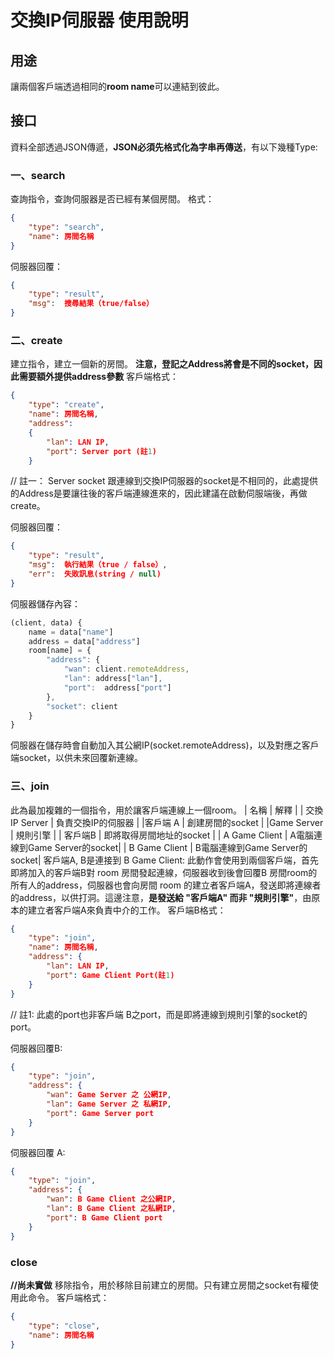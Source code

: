 # 交換IP伺服器 使用說明
## 用途
讓兩個客戶端透過相同的**room name**可以連結到彼此。
## 接口
資料全部透過JSON傳遞，**JSON必須先格式化為字串再傳送**，有以下幾種Type:
### 一、search
查詢指令，查詢伺服器是否已經有某個房間。
格式：
``` json
{
	"type": "search",
	"name": 房間名稱
}
```
伺服器回覆：
``` json
{
	"type": "result",
	"msg":  搜尋結果（true/false）
}
```

### 二、create
建立指令，建立一個新的房間。
**注意，登記之Address將會是不同的socket，因此需要額外提供address參數**
客戶端格式：
```json
{
	"type": "create",
	"name": 房間名稱,
	"address": 
	{
		"lan": LAN IP,
		"port": Server port (註1)
	}
```
// 註一： Server socket 跟連線到交換IP伺服器的socket是不相同的，此處提供的Address是要讓往後的客戶端連線進來的，因此建議在啟動伺服端後，再做create。

伺服器回覆：
``` json
{
	"type": "result",
	"msg":  執行結果（true / false）,
	"err":  失敗訊息(string / null)
}
```
伺服器儲存內容：
```javascript
(client, data) {
	name = data["name"]
	address = data["address"]
	room[name] = {
		"address": {
			"wan": client.remoteAddress,
			"lan": address["lan"],
			"port":  address["port"]
		},
		"socket": client
	}
}
```
伺服器在儲存時會自動加入其公網IP(socket.remoteAddress)，以及對應之客戶端socket，以供未來回覆新連線。

### 三、join
此為最加複雜的一個指令，用於讓客戶端連線上一個room。
| 名稱 | 解釋 | 
| 交換IP Server | 負責交換IP的伺服器 |
|客戶端 A | 創建房間的socket |
|Game Server | 規則引擎 |
| 客戶端B | 即將取得房間地址的socket |
| A Game Client | A電腦連線到Game Server的socket|
| B Game Client | B電腦連線到Game Server的socket|
客戶端A, B是連接到
B Game Client: 
此動作會使用到兩個客戶端，首先即將加入的客戶端B對 room 房間發起連線，伺服器收到後會回覆B 房間room的所有人的address，伺服器也會向房間 room 的建立者客戶端A，發送即將連線者的address，以供打洞。這邊注意，**是發送給 "客戶端A" 而非 "規則引擎"**，由原本的建立者客戶端A來負責中介的工作。
客戶端B格式：
```json
{
	"type": "join",
	"name": 房間名稱,
	"address": {
		"lan": LAN IP,
		"port": Game Client Port(註1)
	}
}
```
// 註1: 此處的port也非客戶端 B之port，而是即將連線到規則引擎的socket的port。

伺服器回覆B:
```json
{
	"type": "join",
	"address": {
		"wan": Game Server 之 公網IP,
		"lan": Game Server 之 私網IP,
		"port": Game Server port
	}
}
```

伺服器回覆 A:
```json
{
	"type": "join",
	"address": {
		"wan": B Game Client 之公網IP,
		"lan": B Game Client 之私網IP,
		"port": B Game Client port
	}
}
```

### close
**//尚未實做**
移除指令，用於移除目前建立的房間。只有建立房間之socket有權使用此命令。
客戶端格式：
```json
{
	"type": "close",
	"name": 房間名稱
}
```
